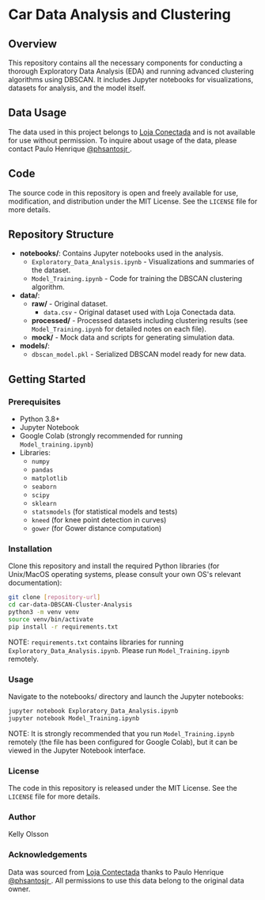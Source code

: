 # Car Data Analysis and Clustering

## Overview
This repository contains all the necessary components for conducting a thorough Exploratory Data Analysis (EDA) and running advanced clustering algorithms using DBSCAN. It includes Jupyter notebooks for visualizations, datasets for analysis, and the model itself.

## Data Usage
The data used in this project belongs to [Loja Conectada](https://www.lojaconectada.com.br/) and is not available for use without permission. To inquire about usage of the data, please contact Paulo Henrique [@phsantosjr ](https://github.com/phsantosjr).

## Code
The source code in this repository is open and freely available for use, modification, and distribution under the MIT License. See the `LICENSE` file for more details.

## Repository Structure
- **notebooks/**: Contains Jupyter notebooks used in the analysis.
  - `Exploratory_Data_Analysis.ipynb` - Visualizations and summaries of the dataset.
  - `Model_Training.ipynb` - Code for training the DBSCAN clustering algorithm.
- **data/**:
  - **raw/** - Original dataset.
    - `data.csv` - Original dataset used with Loja Conectada data.
  - **processed/** - Processed datasets including clustering results (see `Model_Training.ipynb` for detailed notes on each file).
  - **mock/** - Mock data and scripts for generating simulation data.
- **models/**:
  - `dbscan_model.pkl` - Serialized DBSCAN model ready for new data.

## Getting Started
### Prerequisites
- Python 3.8+
- Jupyter Notebook 
- Google Colab (strongly recommended for running `Model_training.ipynb`)
- Libraries:
  - `numpy`
  - `pandas`
  - `matplotlib`
  - `seaborn`
  - `scipy`
  - `sklearn`
  - `statsmodels` (for statistical models and tests)
  - `kneed` (for knee point detection in curves)
  - `gower` (for Gower distance computation)

### Installation
Clone this repository and install the required Python libraries (for Unix/MacOS operating systems, please consult your own OS's relevant documentation):
```bash
git clone [repository-url]
cd car-data-DBSCAN-Cluster-Analysis
python3 -m venv venv
source venv/bin/activate
pip install -r requirements.txt
```
NOTE: `requirements.txt` contains libraries for running `Exploratory_Data_Analysis.ipynb`. Please run `Model_Training.ipynb` remotely.

### Usage
Navigate to the notebooks/ directory and launch the Jupyter notebooks:
```bash
jupyter notebook Exploratory_Data_Analysis.ipynb
jupyter notebook Model_Training.ipynb
```
NOTE: It is strongly recommended that you run `Model_Training.ipynb` remotely (the file has been configured for Google Colab), but it can be viewed in the Jupyter Notebook interface.

### License
The code in this repository is released under the MIT License. See the `LICENSE` file for more details.

### Author
Kelly Olsson

### Acknowledgements
Data was sourced from [Loja Contectada](https://www.lojaconectada.com.br/) thanks to Paulo Henrique [@phsantosjr ](https://github.com/phsantosjr). All permissions to use this data belong to the original data owner.  
